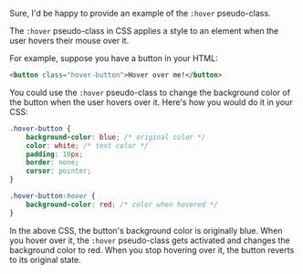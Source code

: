 Sure, I'd be happy to provide an example of the `:hover` pseudo-class.

The `:hover` pseudo-class in CSS applies a style to an element when the user hovers their mouse over it.

For example, suppose you have a button in your HTML:

```html
<button class="hover-button">Hover over me!</button>
```

You could use the `:hover` pseudo-class to change the background color of the button when the user hovers over it. Here's how you would do it in your CSS:

```css
.hover-button {
    background-color: blue; /* original color */
    color: white; /* text color */
    padding: 10px;
    border: none;
    cursor: pointer;
}

.hover-button:hover {
    background-color: red; /* color when hovered */
}
```

In the above CSS, the button's background color is originally blue. When you hover over it, the `:hover` pseudo-class gets activated and changes the background color to red. When you stop hovering over it, the button reverts to its original state.